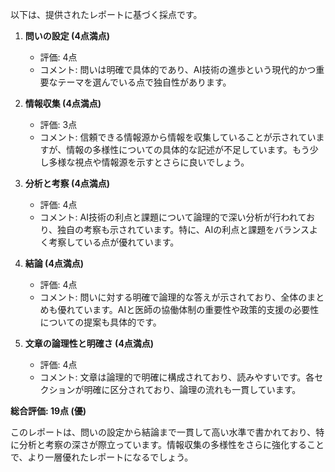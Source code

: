 以下は、提供されたレポートに基づく採点です。

1. **問いの設定 (4点満点)**
   - 評価: 4点
   - コメント: 問いは明確で具体的であり、AI技術の進歩という現代的かつ重要なテーマを選んでいる点で独自性があります。

2. **情報収集 (4点満点)**
   - 評価: 3点
   - コメント: 信頼できる情報源から情報を収集していることが示されていますが、情報の多様性についての具体的な記述が不足しています。もう少し多様な視点や情報源を示すとさらに良いでしょう。

3. **分析と考察 (4点満点)**
   - 評価: 4点
   - コメント: AI技術の利点と課題について論理的で深い分析が行われており、独自の考察も示されています。特に、AIの利点と課題をバランスよく考察している点が優れています。

4. **結論 (4点満点)**
   - 評価: 4点
   - コメント: 問いに対する明確で論理的な答えが示されており、全体のまとめも優れています。AIと医師の協働体制の重要性や政策的支援の必要性についての提案も具体的です。

5. **文章の論理性と明確さ (4点満点)**
   - 評価: 4点
   - コメント: 文章は論理的で明確に構成されており、読みやすいです。各セクションが明確に区分されており、論理の流れも一貫しています。

**総合評価: 19点 (優)**

このレポートは、問いの設定から結論まで一貫して高い水準で書かれており、特に分析と考察の深さが際立っています。情報収集の多様性をさらに強化することで、より一層優れたレポートになるでしょう。